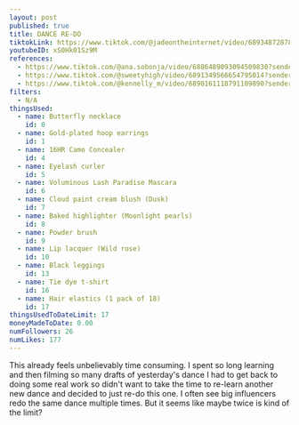 ```yaml
---
layout: post
published: true
title: DANCE RE-DO
tiktokLink: https://www.tiktok.com/@jadeontheinternet/video/6893487287867411717?sender_device=pc&sender_web_id=6891999718790268421&is_from_webapp=1
youtubeID: xS0Hk01Sz9M
references:
  - https://www.tiktok.com/@ana.sobonja/video/6886489093094509830?sender_device=pc&sender_web_id=6870159340755109382&is_from_webapp=1
  - https://www.tiktok.com/@sweetyhigh/video/6891349566654795014?sender_device=pc&sender_web_id=6870159340755109382&is_from_webapp=1
  - https://www.tiktok.com/@kennelly_m/video/6890161118791109890?sender_device=pc&sender_web_id=6870159340755109382&is_from_webapp=1
filters:
  - N/A
thingsUsed:
  - name: Butterfly necklace
    id: 0
  - name: Gold-plated hoop earrings
    id: 1
  - name: 16HR Camo Concealer
    id: 4
  - name: Eyelash curler
    id: 5
  - name: Voluminous Lash Paradise Mascara
    id: 6
  - name: Cloud paint cream blush (Dusk)
    id: 7
  - name: Baked highlighter (Moonlight pearls)
    id: 8
  - name: Powder brush
    id: 9
  - name: Lip lacquer (Wild rose)
    id: 10
  - name: Black leggings
    id: 13
  - name: Tie dye t-shirt
    id: 16
  - name: Hair elastics (1 pack of 18)
    id: 17
thingsUsedToDateLimit: 17
moneyMadeToDate: 0.00
numFollowers: 26
numLikes: 177
---
```


This already feels unbelievably time consuming. I spent so long learning and then filming so many drafts of yesterday's dance I had to get back to doing some real work so didn't want to take the time to re-learn another new dance and decided to just re-do this one. I often see big influencers redo the same dance multiple times. But it seems like maybe twice is kind of the limit?
